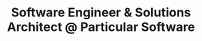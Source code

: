 ---
i: laila_bougria

name: Laïla Bougriâ
title: Software Engineer & Solutions Architect @ Particular Software
about: Solutions Architect & Software Engineer | Keynote Speaker | Microsoft Azure MVP
location: Schilde, Flemish Region, Belgium
specialities:
    - 
    - 
tech-stack: 

linkedin: https://www.linkedin.com/in/lailabougria/
twitter: 
github: 
xing: 
website: 
youtube: 
podcast: 
medium: 
substack: 
blog: 
---